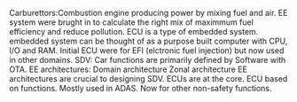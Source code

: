 Carburettors:Combustion engine producing power by mixing fuel and air.
EE system were brught in to calculate the right mix of maximmum fuel efficiency and reduce pollution.
ECU is a type of embedded system. embedded system can be thought of as a purpose built computer with CPU, I/O and RAM. Initial ECU were for EFI (elctronic fuel injection) but now used in other domains.
SDV: Car functions are primarily defined by Software with OTA.
EE architectures:
Domain architecture
Zonal architecture
EE architectures are crucial to designing SDV. ECUs are at the core. ECU based on functions. Mostly used in ADAS. Now for other non-safety functions.
